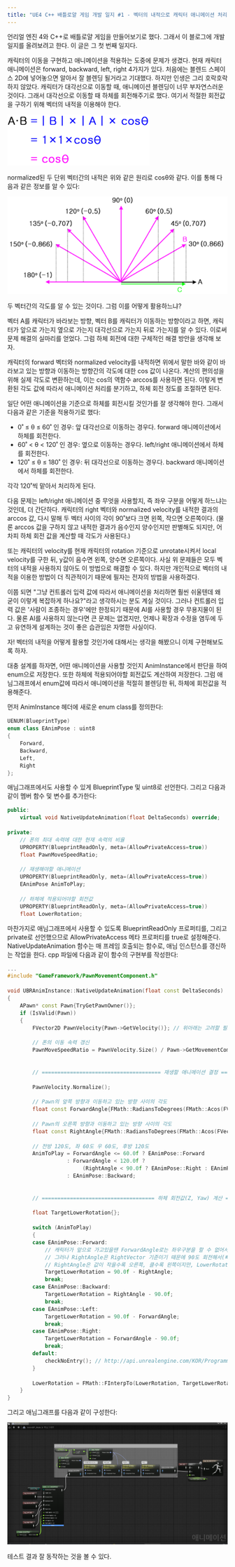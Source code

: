 ```yaml
---
title: "UE4 C++ 배틀로얄 게임 개발 일지 #1 - 벡터의 내적으로 캐릭터 애니메이션 처리"
---
```

언리얼 엔진 4와 C++로 배틀로얄 게임을 만들어보기로 했다. 그래서 이 블로그에 개발 일지를 올려보려고 한다. 이 글은 그 첫 번째 일지다.

캐릭터의 이동을 구현하고 애니메이션을 적용하는 도중에 문제가 생겼다. 현재 캐릭터 애니메이션은 forward, backward, left, right 4가지가 있다. 처음에는 블렌드 스페이스 2D에 넣어놓으면 알아서 잘 블렌딩 될거라고 기대했다. 하지만 인생은 그리 호락호락하지 않았다. 캐릭터가 대각선으로 이동할 때, 애니메이션 블렌딩이 너무 부자연스러운 것이다. 그래서 대각선으로 이동할 때 하체를 회전해주기로 했다. 여기서 적절한 회전값을 구하기 위해 벡터의 내적을 이용해야 한다.

[![단위벡터 내적](/assets/images/brdev1/1.png "클릭하면 출처로 이동")](http://mrw0119.tistory.com/12)

normalized된 두 단위 벡터간의 내적은 위와 같은 원리로 cosθ와 같다. 이를 통해 다음과 같은 정보를 알 수 있다:

[![단위벡터 내적](/assets/images/brdev1/2.png "클릭하면 출처로 이동")](http://mrw0119.tistory.com/12)

두 벡터간의 각도를 알 수 있는 것이다. 그럼 이를 어떻게 활용하느냐?

벡터 A를 캐릭터가 바라보는 방향, 벡터 B를 캐릭터가 이동하는 방향이라고 하면, 캐릭터가 앞으로 가는지 옆으로 가는지 대각선으로 가는지 뒤로 가는지를 알 수 있다. 이로써 문제 해결의 실마리를 얻었다. 그럼 하체 회전에 대한 구체적인 해결 방안을 생각해 보자.

캐릭터의 forward 벡터와 normalized velocity를 내적하면 위에서 말한 바와 같이 바라보고 있는 방향과 이동하는 방향간의 각도에 대한 cos 값이 나온다. 계산의 편의성을 위해 실제 각도로 변환하는데, 이는 cos의 역함수 arccos를 사용하면 된다. 이렇게 변환된 각도 값에 따라서 애니메이션 처리를 분기하고, 하체 회전 정도를 조절하면 된다.

일단 어떤 애니메이션을 기준으로 하체를 회전시킬 것인가를 잘 생각해야 한다. 그래서 다음과 같은 기준을 적용하기로 했다:

* 0˚ ≤ θ ≤ 60˚ 인 경우: 앞 대각선으로 이동하는 경우다. forward 애니메이션에서 하체를 회전한다.
* 60˚ < θ < 120˚ 인 경우: 옆으로 이동하는 경우다. left/right 애니메이션에서 하체를 회전한다.
* 120˚ ≤ θ ≤ 180˚ 인 경우: 뒤 대각선으로 이동하는 경우다. backward 애니메이션에서 하체를 회전한다.

각각 120˚씩 맡아서 처리하게 된다.

다음 문제는 left/right 애니메이션 중 무엇을 사용할지, 즉 좌우 구분을 어떻게 하느냐는 것인데, 더 간단하다. 캐릭터의 right 벡터와 normalized velocity를 내적한 결과의 arccos 값, 다시 말해 두 벡터 사이의 각이 90˚보다 크면 왼쪽, 작으면 오른쪽이다. (물론 arccos 값을 구하지 않고 내적한 결과가 음수인지 양수인지만 판별해도 되지만, 어차피 하체 회전 값을 계산할 때 각도가 사용된다.)

또는 캐릭터의 velocity를 현재 캐릭터의 rotation 기준으로 unrotate시켜서 local velocity를 구한 뒤, y값이 음수면 왼쪽, 양수면 오른쪽이다. 사실 위 문제들은 모두 벡터의 내적을 사용하지 않아도 이 방법으로 해결할 수 있다. 하지만 개인적으로 벡터의 내적을 이용한 방법이 더 직관적이기 때문에 필자는 전자의 방법을 사용하겠다.

이쯤 되면 "그냥 컨트롤러 입력 값에 따라서 애니메이션을 처리하면 훨씬 쉬울텐데 왜 굳이 이렇게 복잡하게 하나요?"라고 생각하시는 분도 계실 것이다. 그러나 컨트롤러 입력 값은 '사람이 조종하는 경우'에만 한정되기 때문에 AI를 사용할 경우 무용지물이 된다. 물론 AI를 사용하지 않는다면 큰 문제는 없겠지만, 언제나 확장과 수정을 염두에 두고 유연하게 설계하는 것이 좋은 습관임은 자명한 사실이다.

자! 벡터의 내적을 어떻게 활용할 것인가에 대해서는 생각을 해봤으니 이제 구현해보도록 하자.

대충 설계를 하자면, 어떤 애니메이션을 사용할 것인지 AnimInstance에서 판단을 하여 enum으로 저장한다. 또한 하체에 적용되어야할 회전값도 계산하여 저장한다. 그럼 애님그래프에서 enum값에 따라서 애니메이션을 적절히 블렌딩한 뒤, 하체에 회전값을 적용해준다.

먼저 AnimInstance 헤더에 새로운 enum class를 정의한다:

```cpp
UENUM(BlueprintType)
enum class EAnimPose : uint8
{
    Forward,
    Backward,
    Left,
    Right
};
```

애님그래프에서도 사용할 수 있게 BlueprintType 및 uint8로 선언한다. 그리고 다음과 같이 멤버 함수 및 변수를 추가한다:

```cpp
public:
    virtual void NativeUpdateAnimation(float DeltaSeconds) override;

private:
    // 폰의 최대 속력에 대한 현재 속력의 비율
    UPROPERTY(BlueprintReadOnly, meta=(AllowPrivateAccess=true))
    float PawnMoveSpeedRatio;

    // 재생해야할 애니메이션
    UPROPERTY(BlueprintReadOnly, meta=(AllowPrivateAccess=true))
    EAnimPose AnimToPlay;

    // 하체에 적용되어야할 회전값
    UPROPERTY(BlueprintReadOnly, meta=(AllowPrivateAccess=true))
    float LowerRotation;
```

마찬가지로 애님그래프에서 사용할 수 있도록 BlueprintReadOnly 프로퍼티를, 그리고 private로 선언했으므로 AllowPrivateAccess 메타 프로퍼티를 true로 설정해준다. NativeUpdateAnimation 함수는 매 프레임 호출되는 함수로, 애님 인스턴스를 갱신하는 작업을 한다. cpp 파일에 다음과 같이 함수의 구현부를 작성한다:

```cpp
...
#include "GameFramework/PawnMovementComponent.h"

void UBRAnimInstance::NativeUpdateAnimation(float const DeltaSeconds)
{
    APawn* const Pawn{TryGetPawnOwner()};
    if (IsValid(Pawn))
    {
        FVector2D PawnVelocity{Pawn->GetVelocity()}; // 위아래는 고려할 필요가 없으므로 Z를 제외한 2D 벡터 사용

        // 폰의 이동 속력 갱신
        PawnMoveSpeedRatio = PawnVelocity.Size() / Pawn->GetMovementComponent()->GetMaxSpeed();


        // ====================================== 재생할 애니메이션 결정 ======================================

        PawnVelocity.Normalize();

        // Pawn의 앞쪽 방향과 이동하고 있는 방향 사이의 각도
        float const ForwardAngle{FMath::RadiansToDegrees(FMath::Acos(FVector2D::DotProduct(PawnVelocity, FVector2D{Pawn->GetActorForwardVector()})))};

        // Pawn의 오른쪽 방향과 이동하고 있는 방향 사이의 각도
        float const RightAngle{FMath::RadiansToDegrees(FMath::Acos(FVector2D::DotProduct(PawnVelocity, FVector2D{Pawn->GetActorRightVector()})))};

        // 전방 120도, 좌 60도 우 60도, 후방 120도
        AnimToPlay = ForwardAngle <= 60.0f ? EAnimPose::Forward
                   : ForwardAngle < 120.0f ?
                        (RightAngle < 90.0f ? EAnimPose::Right : EAnimPose::Left)
                   : EAnimPose::Backward;


        // ==================================== 하체 회전값(Z, Yaw) 계산 ====================================

        float TargetLowerRotation{};

        switch (AnimToPlay)
        {
        case EAnimPose::Forward:
            // 캐릭터가 앞으로 가고있을땐 ForwardAngle로는 좌우구분을 할 수 없어서 RightAngle을 사용
            // 그러나 RightAngle은 RightVector 기준이기 때문에 90도 회전해서(빼서) Forward 기준으로 맞춰야 함
            // RightAngle은 값이 작을수록 오른쪽, 클수록 왼쪽이지만, LowerRotation은 반대이므로 90에서 RightAngle을 뺌
            TargetLowerRotation = 90.0f - RightAngle;
            break;
        case EAnimPose::Backward:
            TargetLowerRotation = RightAngle - 90.0f;
            break;
        case EAnimPose::Left:
            TargetLowerRotation = 90.0f - ForwardAngle;
            break;
        case EAnimPose::Right:
            TargetLowerRotation = ForwardAngle - 90.0f;
            break;
        default:
            checkNoEntry(); // http://api.unrealengine.com/KOR/Programming/Assertions/
        }

        LowerRotation = FMath::FInterpTo(LowerRotation, TargetLowerRotation, DeltaSeconds, 8.0f);
    }
}
```

그리고 애님그래프를 다음과 같이 구성한다:

![애님그래프](/assets/images/brdev1/3.png)

테스트 결과 잘 동작하는 것을 볼 수 있다.
